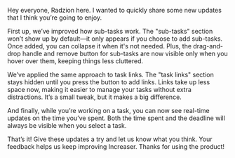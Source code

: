 Hey everyone, Radzion here. I wanted to quickly share some new updates that I think you’re going to enjoy.

First up, we’ve improved how sub-tasks work. The "sub-tasks" section won’t show up by default—it only appears if you choose to add sub-tasks. Once added, you can collapse it when it's not needed. Plus, the drag-and-drop handle and remove button for sub-tasks are now visible only when you hover over them, keeping things less cluttered.

We’ve applied the same approach to task links. The "task links" section stays hidden until you press the button to add links. Links take up less space now, making it easier to manage your tasks without extra distractions. It’s a small tweak, but it makes a big difference.

And finally, while you’re working on a task, you can now see real-time updates on the time you’ve spent. Both the time spent and the deadline will always be visible when you select a task.

That’s it! Give these updates a try and let us know what you think. Your feedback helps us keep improving Increaser. Thanks for using the product!
